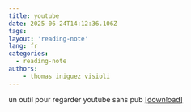 ```yaml
---
title: youtube
date: 2025-06-24T14:12:36.106Z
tags:
layout: 'reading-note'
lang: fr
categories: 
  - reading-note
authors:
    - thomas iniguez visioli
---
```

un outil pour regarder youtube sans pub 
<a href="https://github.com/thomas-iniguez-visioli/youtube-public/releases/latest">[download]</a>
